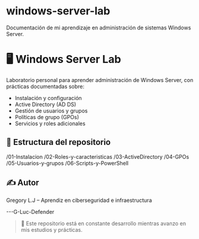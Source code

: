# windows-server-lab
Documentación de mi aprendizaje en administración de sistemas Windows Server.

# 🖥️ Windows Server Lab

Laboratorio personal para aprender administración de Windows Server, con prácticas documentadas sobre:

- Instalación y configuración
- Active Directory (AD DS)
- Gestión de usuarios y grupos
- Políticas de grupo (GPOs)
- Servicios y roles adicionales

## 📁 Estructura del repositorio

/01-Instalacion
/02-Roles-y-caracteristicas
/03-ActiveDirectory
/04-GPOs
/05-Usuarios-y-grupos
/06-Scripts-y-PowerShell



## ✍️ Autor

Gregory L.J – Aprendiz en ciberseguridad e infraestructura

---G-Luc-Defender

> 🚧 Este repositorio está en constante desarrollo mientras avanzo en mis estudios y prácticas.
